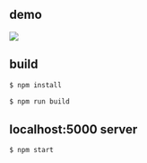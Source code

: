 ## demo

[![](/assets/earth-viz/earth-viz.png)](<https://gpicavet.github.io/assets/earth-viz/test.html>)

## build

```sh
$ npm install
```

```sh
$ npm run build
```

## localhost:5000 server

```sh
$ npm start
```
